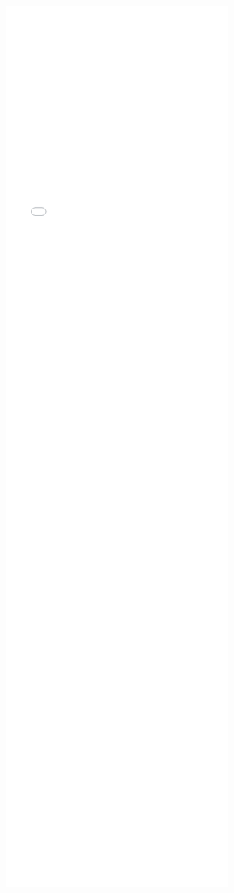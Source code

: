 <center><iframe frameborder="0" src="file:///C:/Users/admin/Documents/GitHub/Obsidian/index.html" width="100%" height="2000" allowfullscreen></iframe></center>